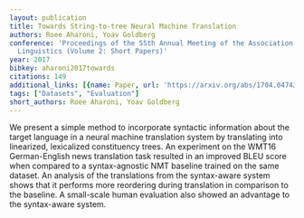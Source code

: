 ```yaml
---
layout: publication
title: Towards String-to-tree Neural Machine Translation
authors: Roee Aharoni, Yoav Goldberg
conference: 'Proceedings of the 55th Annual Meeting of the Association for Computational
  Linguistics (Volume 2: Short Papers)'
year: 2017
bibkey: aharoni2017towards
citations: 149
additional_links: [{name: Paper, url: 'https://arxiv.org/abs/1704.04743'}]
tags: ["Datasets", "Evaluation"]
short_authors: Roee Aharoni, Yoav Goldberg
---
```

We present a simple method to incorporate syntactic information about the
target language in a neural machine translation system by translating into
linearized, lexicalized constituency trees. An experiment on the WMT16
German-English news translation task resulted in an improved BLEU score when
compared to a syntax-agnostic NMT baseline trained on the same dataset. An
analysis of the translations from the syntax-aware system shows that it
performs more reordering during translation in comparison to the baseline. A
small-scale human evaluation also showed an advantage to the syntax-aware
system.